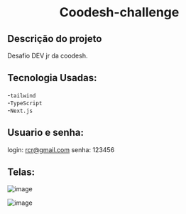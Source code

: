 <h1 align="center">
  Coodesh-challenge</h1>                               
  
## Descrição do projeto

Desafio DEV jr da coodesh.

## Tecnologia Usadas:
-`tailwind`\
-`TypeScript`\
-`Next.js`

## Usuario e senha:
login: rcr@gmail.com 
senha: 123456

## Telas:

![image](https://github.com/user-attachments/assets/93b00aee-e0cf-4733-9d0c-72154503f1f9)

![image](https://github.com/user-attachments/assets/2353f2b6-d355-4f95-b7aa-608d2c286024)
